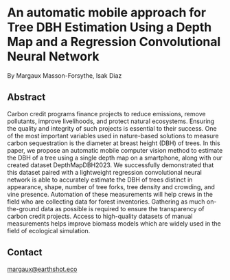 # An automatic mobile approach for Tree DBH Estimation Using a Depth Map and a Regression Convolutional Neural Network
By Margaux Masson-Forsythe, Isak Diaz

## Abstract
Carbon credit programs finance projects to reduce emissions, remove pollutants, improve livelihoods, and protect natural ecosystems. Ensuring the quality and integrity of such projects is essential to their success. One of the most important variables used in nature-based solutions to measure carbon sequestration is the diameter at breast height (DBH) of trees. In this paper, we propose an automatic mobile computer vision method to estimate the DBH of a tree using a single depth map on a smartphone, along with our created dataset DepthMapDBH2023. We successfully demonstrated that this dataset paired with a lightweight regression convolutional neural network is able to accurately estimate the DBH of trees distinct in appearance, shape, number of tree forks, tree density and crowding, and vine presence. Automation of these measurements will help crews in the field who are collecting data for forest inventories. Gathering as much on-the-ground data as possible is required to ensure the transparency of carbon credit projects. Access to high-quality datasets of manual measurements helps improve biomass models which are widely used in the field of ecological simulation. 

## Contact
margaux@earthshot.eco
